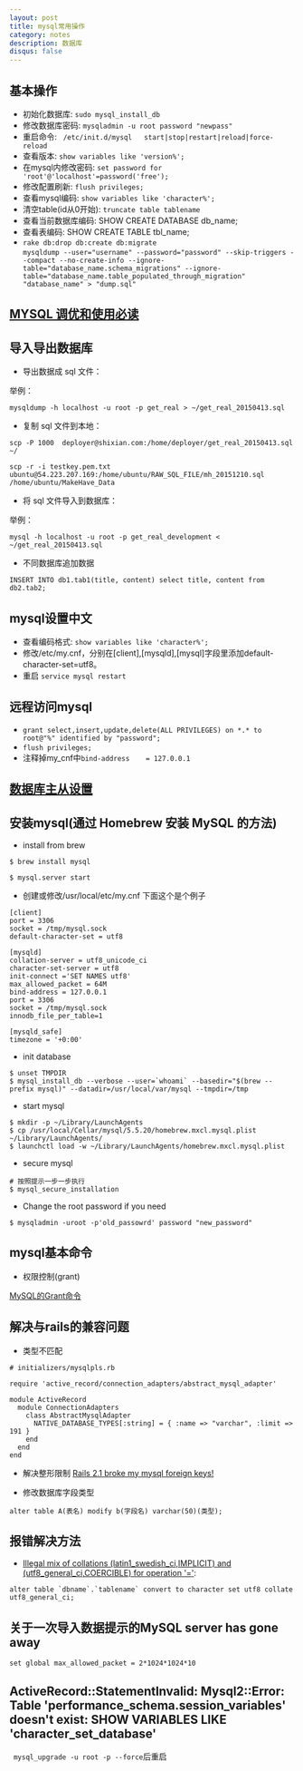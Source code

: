 ```yaml
---
layout: post
title: mysql常用操作
category: notes
description: 数据库
disqus: false
---
```


## 基本操作

* 初始化数据库: `sudo mysql_install_db`
* 修改数据库密码: `mysqladmin -u root password "newpass"`
* 重启命令: ` /etc/init.d/mysql   start|stop|restart|reload|force-reload`
* 查看版本: `show variables like 'version%'; `
* 在mysql内修改密码: `set password for 'root'@'localhost'=password('free');`
* 修改配置刷新: `flush privileges; `
* 查看mysql编码: `show variables like 'character%';`
* 清空table(id从0开始): `truncate table tablename`
* 查看当前数据库编码: SHOW CREATE DATABASE db_name;
* 查看表编码: SHOW CREATE TABLE tbl_name;
*   `rake db:drop db:create db:migrate`   
`mysqldump --user="username" --password="password" --skip-triggers --compact --no-create-info --ignore-table="database_name.schema_migrations" --ignore-table="database_name.table_populated_through_migration" "database_name" > "dump.sql"`

## [MYSQL 调优和使用必读](http://mp.weixin.qq.com/s?__biz=MjM5NjQ4MjYwMQ==&mid=208835759&idx=3&sn=bb2e925737bbe6fe98ec90a222bf612c#rd)

## 导入导出数据库

* 导出数据成 sql 文件：

举例：

`mysqldump -h localhost -u root -p get_real > ~/get_real_20150413.sql`

* 复制 sql 文件到本地：

`scp -P 1000  deployer@shixian.com:/home/deployer/get_real_20150413.sql ~/`      

`scp -r -i testkey.pem.txt ubuntu@54.223.207.169:/home/ubuntu/RAW_SQL_FILE/mh_20151210.sql /home/ubuntu/MakeHave_Data`

* 将 sql 文件导入到数据库：

举例：

`mysql -h localhost -u root -p get_real_development < ~/get_real_20150413.sql`

* 不同数据库追加数据

`INSERT INTO db1.tab1(title, content) select title, content from db2.tab2;`

## mysql设置中文

* 查看编码格式:  `show variables like 'character%'; `
* 修改/etc/my.cnf，分别在[client],[mysqld],[mysql]字段里添加default-character-set=utf8。
* 重启  `service mysql restart`

## 远程访问mysql

* `grant select,insert,update,delete(ALL PRIVILEGES) on *.* to root@"%" identified by "password";`
* `flush privileges;`
* 注释掉my_cnf中`bind-address	 = 127.0.0.1`

## [数据库主从设置](http://369369.blog.51cto.com/319630/790921)

## 安装mysql(通过 Homebrew 安装 MySQL 的方法)

* install from brew

```
$ brew install mysql

$ mysql.server start
```

* 创建或修改/usr/local/etc/my.cnf 下面这个是个例子

```
[client]
port = 3306
socket = /tmp/mysql.sock
default-character-set = utf8

[mysqld]
collation-server = utf8_unicode_ci
character-set-server = utf8
init-connect ='SET NAMES utf8'
max_allowed_packet = 64M
bind-address = 127.0.0.1
port = 3306
socket = /tmp/mysql.sock
innodb_file_per_table=1

[mysqld_safe]
timezone = '+0:00'
```

* init database

```
$ unset TMPDIR
$ mysql_install_db --verbose --user=`whoami` --basedir="$(brew --prefix mysql)" --datadir=/usr/local/var/mysql --tmpdir=/tmp
```

* start mysql

```
$ mkdir -p ~/Library/LaunchAgents
$ cp /usr/local/Cellar/mysql/5.5.20/homebrew.mxcl.mysql.plist ~/Library/LaunchAgents/
$ launchctl load -w ~/Library/LaunchAgents/homebrew.mxcl.mysql.plist
```

* secure mysql

```
# 按照提示一步一步执行
$ mysql_secure_installation
```

* Change the root password if you need

```
$ mysqladmin -uroot -p'old_passowrd' password "new_password"
```

## mysql基本命令

* 权限控制(grant)

[MySQL的Grant命令](http://www.cnblogs.com/hcbin/archive/2010/04/23/1718379.html)


## 解决与rails的兼容问题

* 类型不匹配   

```
# initializers/mysqlpls.rb

require 'active_record/connection_adapters/abstract_mysql_adapter'

module ActiveRecord
  module ConnectionAdapters
    class AbstractMysqlAdapter
      NATIVE_DATABASE_TYPES[:string] = { :name => "varchar", :limit => 191 }
    end
  end
end
```

* 解决整形限制 [Rails 2.1 broke my mysql foreign keys!](http://blog.smartlogicsolutions.com/2008/06/24/rails-21-broke-my-mysql-foreign-keys/)

* 修改数据库字段类型

```
alter table A(表名) modify b(字段名) varchar(50)(类型);
```

## 报错解决方法

* [Illegal mix of collations (latin1_swedish_ci,IMPLICIT) and (utf8_general_ci,COERCIBLE) for operation '='](http://stackoverflow.com/questions/9819159/illegal-mix-of-collations-utf8-general-ci-implicit-and-utf8-unicode-ci-implic):    

```
alter table `dbname`.`tablename` convert to character set utf8 collate utf8_general_ci;
```

## 关于一次导入数据提示的MySQL server has gone away

`set global max_allowed_packet = 2*1024*1024*10`

## ActiveRecord::StatementInvalid: Mysql2::Error: Table 'performance_schema.session_variables' doesn't exist: SHOW VARIABLES LIKE 'character_set_database'

` mysql_upgrade -u root -p --force`后重启